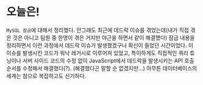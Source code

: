 # 오늘은!

`MySQL 잠금`에 대해서 정리했다. 안그래도 최근에 데드락 이슈를 겪었는데(내가 직접 겪은 것은 아니고 팀원 중 한명이 겪은 거지만 야근을 하면서 같이 해결헀다) 잠금 내용을 정리하면서 이런 과정에서 데드락 이슈가 발생했겠구나 확신이 들었던 시간이었다. 이 이슈를 발생시킨 코드가 워낙 레거시로 이루어져 있었고, 특이하게도 직접적인 쿼리 튜닝이나 서버 사이드 코드의 수정 없이 JavaScript에서 데드락을 발생시키는 API 호출 순서를 수정해서 해결했다(?). (해결했다곤 말할 순 없겠지만...) 아무튼 데이터베이스의 세계는 참으로 복잡하고도 신기하다.